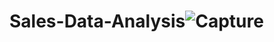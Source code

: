 # Sales-Data-Analysis![Capture](https://github.com/rajib-ahmed98/Sales-Data-Analysis/assets/90234787/8f00bf48-1ec0-44d5-999e-b67abd2791fd)

